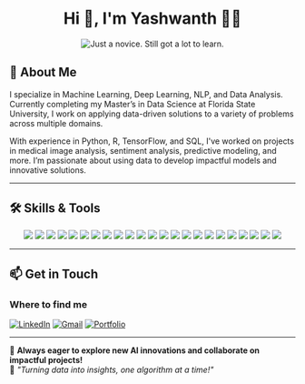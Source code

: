 <h1 align="center">Hi 👋, I'm Yashwanth 👨‍💻</h1>
<p align="center">
  <img src="https://readme-typing-svg.herokuapp.com?color=%2336BCF7&size=16&center=true&vCenter=true&width=485&lines=I'm+a+Data+Scientist+and+AI+enthusiast.;and+also+a+Data+Analyst+📊;🔍+I+analyze+data+to+uncover+insights+and+solutions.+🤖" alt="Just a novice. Still got a lot to learn." />
</p>

## 🚀 About Me
I specialize in Machine Learning, Deep Learning, NLP, and Data Analysis. Currently completing my Master’s in Data Science at Florida State University, I work on applying data-driven solutions to a variety of problems across multiple domains.

With experience in Python, R, TensorFlow, and SQL, I've worked on projects in medical image analysis, sentiment analysis, predictive modeling, and more. I’m passionate about using data to develop impactful models and innovative solutions.

---

## 🛠️ Skills & Tools  
<p align="center">
  <img src="https://img.shields.io/badge/Python-3776AB?style=for-the-badge&logo=python&logoColor=white" />
  <img src="https://img.shields.io/badge/R-276DC3?style=for-the-badge&logo=r&logoColor=white" />
  <img src="https://img.shields.io/badge/Java-007396?style=for-the-badge&logo=java&logoColor=white" />
  <img src="https://img.shields.io/badge/MySQL-4479A1?style=for-the-badge&logo=mysql&logoColor=white" />
  <img src="https://img.shields.io/badge/Power%20BI-F2C811?style=for-the-badge&logo=powerbi&logoColor=black" />
  <img src="https://img.shields.io/badge/Microsoft%20SQL%20Server-CC2927?style=for-the-badge&logo=microsoft%20sql%20server&logoColor=white" />
  <img src="https://img.shields.io/badge/MongoDB-47A248?style=for-the-badge&logo=mongodb&logoColor=white" />
  <img src="https://img.shields.io/badge/PostgreSQL-336791?style=for-the-badge&logo=postgresql&logoColor=white" />
  <img src="https://img.shields.io/badge/TensorFlow-FF6F00?style=for-the-badge&logo=tensorflow&logoColor=white" />
  <img src="https://img.shields.io/badge/Keras-D00000?style=for-the-badge&logo=keras&logoColor=white" />
  <img src="https://img.shields.io/badge/OpenCV-5C3EE8?style=for-the-badge&logo=opencv&logoColor=white" />
  <img src="https://img.shields.io/badge/Scikit--learn-F7931E?style=for-the-badge&logo=scikit-learn&logoColor=white" />
  <img src="https://img.shields.io/badge/Deep%20Learning(CNN)-FF6F00?style=for-the-badge&logo=pytorch&logoColor=white" />
  <img src="https://img.shields.io/badge/NLP-007ACC?style=for-the-badge&logo=spacy&logoColor=white" />
  <img src="https://img.shields.io/badge/LLMs-800080?style=for-the-badge&logo=openai&logoColor=white" />
  <img src="https://img.shields.io/badge/Data%20Augmentation-00C853?style=for-the-badge&logo=scikitlearn&logoColor=white" />
  <img src="https://img.shields.io/badge/Docker-2496ED?style=for-the-badge&logo=docker&logoColor=white" />
  <img src="https://img.shields.io/badge/Kubernetes-326CE5?style=for-the-badge&logo=kubernetes&logoColor=white" />
  <img src="https://img.shields.io/badge/Git-F05032?style=for-the-badge&logo=git&logoColor=white" />
  <img src="https://img.shields.io/badge/DSA-008080?style=for-the-badge&logo=algorithms&logoColor=white" />
  <img src="https://img.shields.io/badge/Linux-FCC624?style=for-the-badge&logo=linux&logoColor=black" />
  <img src="https://img.shields.io/badge/Generative%20AI-ff69b4?style=for-the-badge&logo=openai&logoColor=white" />
  <img src="https://img.shields.io/badge/Data%20Visualization-ffcc00?style=for-the-badge&logo=tableau&logoColor=white" />
</p>

---

## 📫 Get in Touch
### Where to find me
[![LinkedIn](https://img.shields.io/badge/linkedin-%230077B5.svg?&style=for-the-badge&logo=linkedin&logoColor=white)](https://www.linkedin.com/in/yashwanthgowram)
[![Gmail](https://img.shields.io/badge/Gmail-%23D44638.svg?&style=for-the-badge&logo=gmail&logoColor=white)](mailto:yashwanthgowram@gmail.com)
[![Portfolio](https://img.shields.io/badge/Portfolio-%23000000.svg?&style=for-the-badge&logo=github&logoColor=white)](https://www.datascienceportfol.io/yashwanthgowram)



---

🚀 **Always eager to explore new AI innovations and collaborate on impactful projects!**  
🤖 *"Turning data into insights, one algorithm at a time!"*
